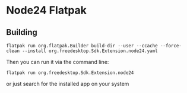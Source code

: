 # Node24 Flatpak

## Building

```
flatpak run org.flatpak.Builder build-dir --user --ccache --force-clean --install org.freedesktop.Sdk.Extension.node24.yaml
```

Then you can run it via the command line:

```
flatpak run org.freedesktop.Sdk.Extension.node24
```

or just search for the installed app on your system
